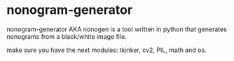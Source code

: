 # nonogram-generator
nonogram-generator AKA nonogen is a tool written in python that generates nonograms from a black/white image file.

make sure you have the next modules:
tkinker, cv2, PIL, math and os. 
